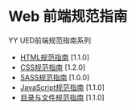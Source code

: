 # Web 前端规范指南

YY UED前端规范指南系列

* [HTML规范指南](https://github.com/yyued/fe-guide/blob/master/html-guide.md) [1.1.0]
* [CSS规范指南](https://github.com/yyued/fe-guide/blob/master/css-guide.md) [1.2.0]
* [SASS规范指南](https://github.com/yyued/fe-guide/blob/master/sass-guide.md) [1.0.0]
* [JavaScript规范指南](https://github.com/yyued/fe-guide/blob/master/javascript-guide.md) [1.1.0]
* [目录与文件规范指南](https://github.com/yyued/fe-guide/blob/master/directory-guide.md) [1.1.0]
